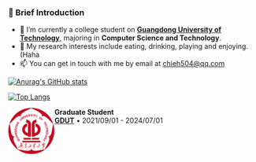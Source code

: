 
### 🤡 Brief Introduction

- 🏫 I’m currently a college student on **<a href="https://www.gdut.edu.cn/">Guangdong University of Technology</a>**, majoring in **Computer Science and Technology**.
- 🌱 My research interests include eating, drinking, playing and enjoying.(Haha
- 📫 You can get in touch with me by email at [chieh504@qq.com](mailto:chieh504@qq.com)

[![Anurag's GitHub stats](https://github-readme-stats.vercel.app/api?username=UCanSeeeeee&hide=prs,stars&show_icons=true&theme=vue)](https://github.com/anuraghazra/github-readme-stats)

[![Top Langs](https://github-readme-stats.vercel.app/api/top-langs/?username=UCanSeeeeee&hide=javascript&layout=compact)](https://github.com/anuraghazra/github-readme-stats)

[<img align="left" height="94px" width="94px" alt="GDUT" src="./Resource/GDUT.png"/>](https://www.gdut.edu.cn/)

**Graduate Student** \
[**GDUT**](https://www.gdut.edu.cn/) • 2021/09/01 - 2024/07/01 \
<br/>

<!--
**UCanSeeeeee/UCanSeeeeee** is a ✨ _special_ ✨ repository because its `README.md` (this file) appears on your GitHub profile.

Here are some ideas to get you started:

- 🔭 I’m currently working on ...
- 🌱 I’m currently learning ...
- 👯 I’m looking to collaborate on ...
- 🤔 I’m looking for help with ...
- 💬 Ask me about ...
- 📫 How to reach me: ...
- 😄 Pronouns: ...
- ⚡ Fun fact: ...
-->
